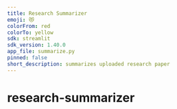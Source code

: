```yaml
---
title: Research Summarizer
emoji: 😻
colorFrom: red
colorTo: yellow
sdk: streamlit
sdk_version: 1.40.0
app_file: summarize.py
pinned: false
short_description: summarizes uploaded research paper
---
```

 
 # research-summarizer
